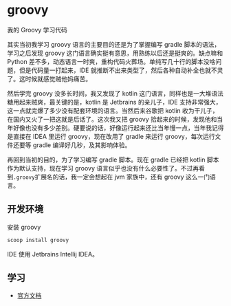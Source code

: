 # groovy

我的 Groovy 学习代码

其实当初我学习 groovy 语言的主要目的还是为了掌握编写 gradle 脚本的语法，学习之后发现 groovy 这门语言确实挺有意思，用熟练以后还是挺爽的。缺点嘛和 Python 差不多，动态语言一时爽，重构代码火葬场。单纯写几十行的脚本没啥问题，但是代码量一打起来，IDE 就推断不出来类型了，然后各种自动补全也就不灵了。这时候就感觉贼他妈痛苦。

然后学完 groovy 没多长时间，我又发现了 kotlin 这门语言，同样也是一大堆语法糖用起来贼爽，最关键的是，kotlin 是 Jetbrains 的亲儿子，IDE 支持非常强大，这一点就完爆了多少没有配套环境的语言。当然后来谷歌把 kotlin 收为干儿子，在国内又火了一把这就是后话了。这次我又把 groovy 拾起来的时候，发现他和当年好像也没有多少差别。硬要说的话，好像运行起来还比当年慢一点，当年我记得是直接在 IDEA 里运行 groovy，现在改用了 gradle 来运行 groovy，每次运行文件还要等 gradle 编译好几秒，及其影响体验。

再回到当初的目的，为了学习编写 gradle 脚本。现在 gradle 已经把 kotlin 脚本作为默认支持，现在学习 groovy 语言似乎也没有什么必要性了。不过再看到`.groovy`扩展名的话，我一定会想起在 jvm 家族中，还有 groovy 这么一门语言。

## 开发环境

安装 groovy

```sh
scoop install groovy
```

IDE 使用 Jetbrains Intellij IDEA。

## 学习

- [官方文档](https://groovy-lang.org/documentation.html)
